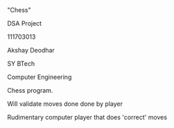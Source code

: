 "Chess"

DSA Project

111703013

Akshay Deodhar

SY BTech

Computer Engineering


Chess program.

Will validate moves done done by player

Rudimentary computer player that does 'correct' moves
